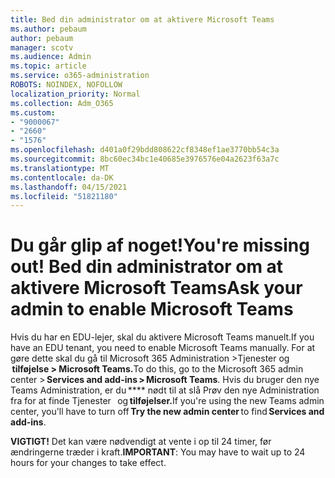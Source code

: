 ```yaml
---
title: Bed din administrator om at aktivere Microsoft Teams
ms.author: pebaum
author: pebaum
manager: scotv
ms.audience: Admin
ms.topic: article
ms.service: o365-administration
ROBOTS: NOINDEX, NOFOLLOW
localization_priority: Normal
ms.collection: Adm_O365
ms.custom:
- "9000067"
- "2660"
- "1576"
ms.openlocfilehash: d401a0f29bdd808622cf8348ef1ae3770bb54c3a
ms.sourcegitcommit: 8bc60ec34bc1e40685e3976576e04a2623f63a7c
ms.translationtype: MT
ms.contentlocale: da-DK
ms.lasthandoff: 04/15/2021
ms.locfileid: "51821180"
---
```

# <a name="youre-missing-out-ask-your-admin-to-enable-microsoft-teams"></a><span data-ttu-id="f971e-102">Du går glip af noget!</span><span class="sxs-lookup"><span data-stu-id="f971e-102">You're missing out!</span></span> <span data-ttu-id="f971e-103">Bed din administrator om at aktivere Microsoft Teams</span><span class="sxs-lookup"><span data-stu-id="f971e-103">Ask your admin to enable Microsoft Teams</span></span>

<span data-ttu-id="f971e-104">Hvis du har en EDU-lejer, skal du aktivere Microsoft Teams manuelt.</span><span class="sxs-lookup"><span data-stu-id="f971e-104">If you have an EDU tenant, you need to enable Microsoft Teams manually.</span></span> <span data-ttu-id="f971e-105">For at gøre dette skal du gå til Microsoft 365 Administration >Tjenester og  **tilføjelse > Microsoft Teams.**</span><span class="sxs-lookup"><span data-stu-id="f971e-105">To do this, go to the Microsoft 365 admin center > **Services and add-ins > Microsoft Teams**.</span></span> <span data-ttu-id="f971e-106">Hvis du bruger den nye Teams Administration, er du \*\*\*\* nødt til at slå Prøv den nye Administration fra for at finde Tjenester   og **tilføjelser.**</span><span class="sxs-lookup"><span data-stu-id="f971e-106">If you're using the new Teams admin center, you'll have to turn off **Try the new admin center** to find **Services and add-ins**.</span></span> 

<span data-ttu-id="f971e-107">**VIGTIGT!** Det kan være nødvendigt at vente i op til 24 timer, før ændringerne træder i kraft.</span><span class="sxs-lookup"><span data-stu-id="f971e-107">**IMPORTANT**: You may have to wait up to 24 hours for your changes to take effect.</span></span>